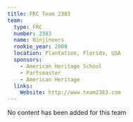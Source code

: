 ```yaml
---
title: FRC Team 2383
team:
  type: FRC
  number: 2383
  name: Ninjineers
  rookie_year: 2008
  location: Plantation, Florida, USA
  sponsors:
    - American Heritage School
    - Partsmaster
    - American Heritage
  links:
    Website: http://www.team2383.com
---
```

No content has been added for this team
